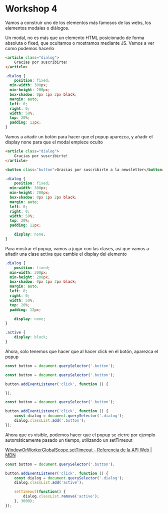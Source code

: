 # Workshop 4

Vamos a construir uno de los elementos más famosos de las webs, los elementos modales o diálogos.

Un modal, no es más que un elemento HTML posicionado de forma absoluta o fixed, que ocultamos o mostramos mediante JS. Vamos a ver como podemos hacerlo

```html
<article class="dialog">
	Gracias por suscribirte!
</article>
```

```css
.dialog {
	position: fixed;
  min-width: 300px;
  min-height: 200px;
  box-shadow: 0px 1px 2px black;
  margin: auto;
  left: 0;
  right: 0;
  width: 50%;
  top: 20%;
  padding: 12px;
}
```

Vamos a añadir un botón para hacer que el popup aparezca, y añadir el display none para que el modal empiece oculto

```html
<article class="dialog">
	Gracias por suscribirte!
</article>

<button class="button">Gracias por suscribirte a la newsletter</button>
```

```css
.dialog {
	position: fixed;
  min-width: 300px;
  min-height: 200px;
  box-shadow: 0px 1px 2px black;
  margin: auto;
  left: 0;
  right: 0;
  width: 50%;
  top: 20%;
  padding: 12px;

	display: none;
}
```

Para mostrar el popup, vamos a jugar con las clases, así que vamos a añadir una clase activa que cambie el display del elemento 

```css
.dialog {
	position: fixed;
  min-width: 300px;
  min-height: 200px;
  box-shadow: 0px 1px 2px black;
  margin: auto;
  left: 0;
  right: 0;
  width: 50%;
  top: 20%;
  padding: 12px;

	display: none;
}

.active {
	display: block;
}
```

Ahora, solo tenemos que hacer que al hacer click en el botón, aparezca el popup

```jsx
const button = document.querySelector('.button');
```

```jsx
const button = document.querySelector('.button');

button.addEventListener('click', function () {

});
```

```jsx
const button = document.querySelector('.button');

button.addEventListener('click', function () {
	const dialog = document.querySelector('.dialog');
	dialog.classList.add('.button');
});
```

Ahora que es visible, podemos hacer que el popup se cierre por ejemplo automáticamente pasado un tiempo, utilizando un setTimeout

[WindowOrWorkerGlobalScope.setTimeout - Referencia de la API Web | MDN](https://developer.mozilla.org/es/docs/Web/API/setTimeout)

```jsx
const button = document.querySelector('.button');

button.addEventListener('click', function () {
	const dialog = document.querySelector('.dialog');
	dialog.classList.add('active');

	setTimeout(function() {
		dialog.classList.remove('active');
	}, 3000);
});
```